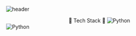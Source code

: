![header](https://capsule-render.vercel.app/api?type=slice&height=310&color=0:d0c7b7,100:857462&fontSize=90&text=HELLO!%20HEAJEE!)








<div align="center">
🖤 Tech Stack 🖤 
  
  <img alt="Python" src ="https://img.shields.io/badge/Python-3776AB.svg?&style=for-the-badge&logo=Python&logoColor=white"/>

</div>


<img alt="Python" src ="https://img.shields.io/badge/Python-3776AB.svg?&style=for-the-badge&logo=Python&logoColor=white"/>



<!--
**kimheajee/kimheajee** is a ✨ _special_ ✨ repository because its `README.md` (this file) appears on your GitHub profile.

Here are some ideas to get you started:

- 🔭 I’m currently working on ...
- 🌱 I’m currently learning ...
- 👯 I’m looking to collaborate on ...
- 🤔 I’m looking for help with ...
- 💬 Ask me about ...
- 📫 How to reach me: ...
- 😄 Pronouns: ...
- ⚡ Fun fact: ...
-->
